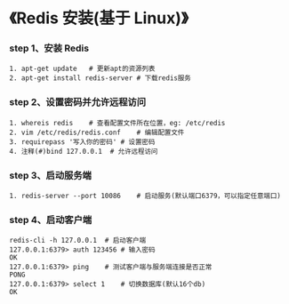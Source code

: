 # 《Redis 安装(基于 Linux)》

### step 1、安装 Redis

```
1. apt-get update	# 更新apt的资源列表
2. apt-get install redis-server	# 下载redis服务
```

### step 2、设置密码并允许远程访问

```
1. whereis redis	# 查看配置文件所在位置，eg: /etc/redis
2. vim /etc/redis/redis.conf	# 编辑配置文件
3. requirepass '写入你的密码'	# 设置密码
4. 注释(#)bind 127.0.0.1	# 允许远程访问
```

### step 3、启动服务端

```
1. redis-server --port 10086    # 启动服务(默认端口6379，可以指定任意端口)
```

### step 4、启动客户端

```
redis-cli -h 127.0.0.1	# 启动客户端
127.0.0.1:6379> auth 123456	# 输入密码
OK
127.0.0.1:6379> ping	# 测试客户端与服务端连接是否正常
PONG
127.0.0.1:6379> select 1	# 切换数据库(默认16个db)
OK
```
